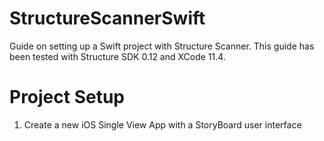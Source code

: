 # StructureScannerSwift
Guide on setting up a Swift project with Structure Scanner. This guide has been tested with Structure SDK 0.12 and XCode 11.4.

# Project Setup
1. Create a new iOS Single View App with a StoryBoard user interface

